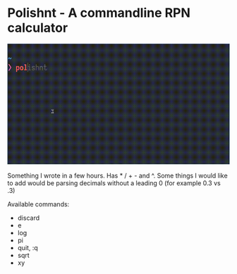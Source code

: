 # Polishnt - A commandline RPN calculator

![](gif.gif)

Something I wrote in a few hours. Has * / + - and ^. Some things I would like to
add would be parsing decimals without a leading 0 (for example 0.3 vs .3) 

Available commands:
- discard
- e
- log
- pi
- quit, :q
- sqrt
- xy
